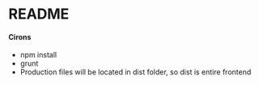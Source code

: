 # README #


#### Cirons



* npm install
* grunt
* Production files will be located in dist folder, so dist is entire frontend
